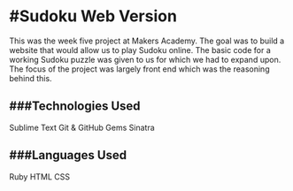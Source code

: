 #Sudoku Web Version
=================
This was the week five project at Makers Academy. The goal was to build a website that would allow us to play Sudoku online. The basic code for a working Sudoku puzzle was given to us for which we had to expand upon. The focus of the project was largely front end which was the reasoning behind this. 

###Technologies Used
----------

Sublime Text
Git & GitHub
Gems
Sinatra

###Languages Used
----------
Ruby
HTML
CSS
